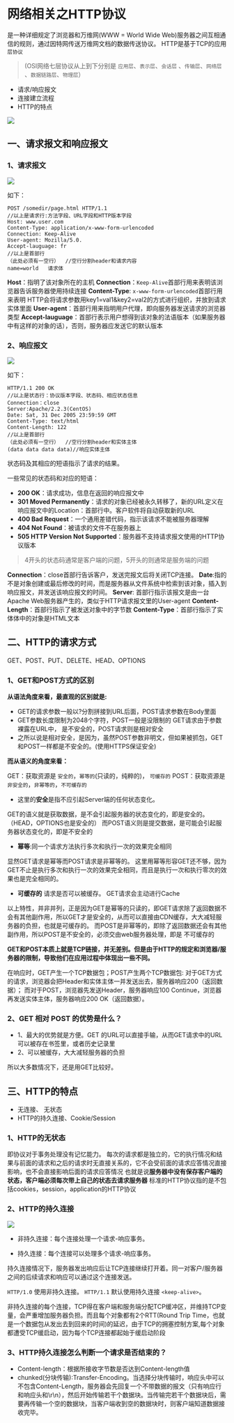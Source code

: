 # 网络相关之HTTP协议

是一种详细规定了浏览器和万维网(WWW = World Wide Web)服务器之间互相通信的规则，通过因特网传送万维网文档的数据传送协议。
HTTP是基于TCP的应用`层协议`

>(OSI网络七层协议从上到下分别是 `应用层`、`表示层`、`会话层` 、`传输层`、`网络层` 、`数据链路层`、`物理层`）

- 请求/响应报文
- 连接建立流程
- HTTP的特点

![](./imgs/1782258-8c3c40830b0b13c5.png)

## 一、请求报文和响应报文

### 1、请求报文

![](./imgs/1782258-cdc971491ae084ef.jpg)

如下：

```http
POST /somedir/page.html HTTP/1.1    
//以上是请求行:方法字段、URL字段和HTTP版本字段
Host: www.user.com
Content-Type: application/x-www-form-urlencoded
Connection: Keep-Alive
User-agent: Mozilla/5.0.    
Accept-lauguage: fr  
//以上是首部行
（此处必须有一空行）  //空行分割header和请求内容 
name=world   请求体
```

**Host**：指明了该对象所在的主机
**Connection**：`Keep-Alive`首部行用来表明该浏览器告诉服务器使用持续连接
**Content-Type**: `x-www-form-urlencoded`首部行用来表明 HTTP会将请求参数用key1=val1&key2=val2的方式进行组织，并放到请求实体里面
**User-agent**：首部行用来指明用户代理，即向服务器发送请求的浏览器类型
**Accept-lauguage**：首部行表示用户想得到该对象的法语版本（如果服务器中有这样的对象的话），否则，服务器应发送它的默认版本

### 2、响应报文

![](./imgs/1782258-a7353a4a4531b62d.jpg)

如下：

```http
HTTP/1.1 200 OK    
//以上是状态行：协议版本字段、状态码、相应状态信息
Connection：close
Server:Apache/2.2.3(CentOS)
Date: Sat, 31 Dec 2005 23:59:59 GMT
Content-Type: text/html
Content-Length: 122
//以上是首部行
（此处必须有一空行）  //空行分割header和实体主体
(data data data data)//响应实体主体
```

状态码及其相应的短语指示了请求的结果。

一些常见的状态码和对应的短语：

- **200 OK**：请求成功，信息在返回的响应报文中
- **301 Moved Permanently**：请求的对象已经被永久转移了，新的URL定义在响应报文中的Location：首部行中。客户软件将自动获取新的URL
- **400 Bad Request**：一个通用差错代码，指示该请求不能被服务器理解
- **404 Not Found**：被请求的文件不在服务器上
- **505 HTTP Version Not Supported**：服务器不支持请求报文使用的HTTP协议版本

>4开头的状态码通常是客户端的问题，5开头的则通常是服务端的问题

**Connection**：close首部行告诉客户，发送完报文后将关闭TCP连接。
**Date**:指的不是对象创建或最后修改的时间，而是服务器从文件系统中检索到该对象，插入到响应报文，并发送该响应报文的时间。
**Server**: 首部行指示该报文是由一台Apache Web服务器产生的，类似于HTTP请求报文里的User-agent
**Content-Length**：首部行指示了被发送对象中的字节数
**Content-Type**：首部行指示了实体体中的对象是HTML文本

## 二、HTTP的请求方式

GET、POST、PUT、DELETE、HEAD、OPTIONS

### 1、GET和POST方式的区别

**从语法角度来看，最直观的区别就是:**

- GET的请求参数一般以?分割拼接到URL后面，POST请求参数在Body里面
- GET参数长度限制为2048个字符，POST一般是没限制的
GET请求由于参数裸露在URL中， 是不安全的，POST请求则是相对安全
- 之所以说是相对安全，是因为，虽然POST参数非明文，但如果被抓包，GET和POST一样都是不安全的。(使用HTTPS保证安全)

**而从语义的角度来看：**

GET：获取资源是 `安全的`，`幂等的`(只读的，纯粹的)， `可缓存的`
POST：获取资源是 `非安全的`，`非幂等的`，`不可缓存的`

- 这里的**安全**是指不应引起Server端的任何状态变化。

GET的语义就是获取数据，是不会引起服务器的状态变化的，即是安全的。（HEAD，OPTIONS也是安全的）
而POST语义则是提交数据，是可能会引起服务器状态变化的，即是不安全的

- **幂等**:同一个请求方法执行多次和执行一次的效果完全相同

显然GET请求是幂等而POST请求是非幂等的。
这里用幂等形容GET还不够，因为GET不止是执行多次和执行一次的效果完全相同，而且是执行一次和执行零次的效果也是完全相同的。

- **可缓存的**
请求是否可以被缓存。
GET请求会主动进行Cache

以上特性，并非并列，正是因为GET是幂等的只读的，即GET请求除了返回数据不会有其他副作用，所以GET才是安全的，从而可以直接由CDN缓存，大大减轻服务器的负担，也就是可缓存的。
而POST是非幂等的，即除了返回数据还会有其他副作用，所以POST是不安全的，必须交由web服务器处理，即是 不可缓存的

**GET和POST本质上就是TCP链接，并无差别。但是由于HTTP的规定和浏览器/服务器的限制，导致他们在应用过程中体现出一些不同。**

在响应时，GET产生一个TCP数据包；POST产生两个TCP数据包:
对于GET方式的请求，浏览器会把Header和实体主体一并发送出去，服务器响应200（返回数据）；
而对于POST，浏览器先发送Header，服务器响应100 Continue，浏览器再发送实体主体，服务器响应200 OK（返回数据）。

### 2、GET 相对 POST 的优势是什么？

- 1、最大的优势就是方便。GET 的URL可以直接手输，从而GET请求中的URL可以被存在书签里，或者历史记录里
- 2、可以被缓存，大大减轻服务器的负担

所以大多数情况下，还是用GET比较好。

## 三、HTTP的特点

- 无连接、 无状态
- HTTP的持久连接、Cookie/Session

### 1、HTTP的无状态

即协议对于事务处理没有记忆能力。
每次的请求都是独立的，它的执行情况和结果与前面的请求和之后的请求时无直接关系的，它不会受前面的请求应答情况直接影响，也不会直接影响后面的请求应答情况
也就是说**服务器中没有保存客户端的状态，客户端必须每次带上自己的状态去请求服务器**
标准的HTTP协议指的是不包括cookies，session，application的HTTP协议

### 2、HTTP的持久连接

![](./imgs/1782258-03b473a58c025a6f.png)

- 非持久连接：每个连接处理一个请求-响应事务。

- 持久连接：每个连接可以处理多个请求-响应事务。

持久连接情况下，服务器发出响应后让TCP连接继续打开着。同一对客户/服务器之间的后续请求和响应可以通过这个连接发送。

`HTTP/1.0` 使用非持久连接。  `HTTP/1.1` 默认使用持久连接  `<keep-alive>`。

非持久连接的每个连接，TCP得在客户端和服务端分配TCP缓冲区，并维持TCP变量，会严重增加服务器负担。而且每个对象都有2个RTT(Round Trip Time，也就是一个数据包从发出去到回来的时间)的延迟，由于TCP的拥塞控制方案,每个对象都遭受TCP缓启动，因为每个TCP连接都起始于缓启动阶段

### 3、HTTP持久连接怎么判断一个请求是否结束的？

- Content-length：根据所接收字节数是否达到Content-length值
- chunked(分块传输):Transfer-Encoding。当选择分块传输时，响应头中可以不包含Content-Length，服务器会先回复一个不带数据的报文（只有响应行和响应头和\r\n），然后开始传输若干个数据块。当传输完若干个数据块后，需要再传输一个空的数据块，当客户端收到空的数据块时，则客户端知道数据接收完毕。



